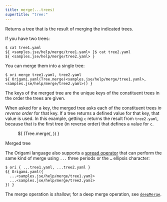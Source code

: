 ```yaml
---
title: merge(...trees)
supertitle: "tree:"
---
```


Returns a tree that is the result of merging the indicated trees.

If you have two trees:

```console
$ cat tree1.yaml
${ <samples.jse/help/merge/tree1.yaml> }$ cat tree2.yaml
${ <samples.jse/help/merge/tree2.yaml> }
```

You can merge them into a single tree:

```console
$ ori merge tree1.yaml, tree2.yaml
${ Origami.yaml(Tree.merge(<samples.jse/help/merge/tree1.yaml>, <samples.jse/help/merge/tree2.yaml>)) }
```

The keys of the merged tree are the unique keys of the constituent trees in the order the trees are given.

When asked for a key, the merged tree asks each of the constituent trees _in reverse order_ for that key. If a tree returns a defined value for that key, that value is used. In this example, getting `c` returns the result from `tree2.yaml`, because that is the first tree (in reverse order) that defines a value for `c`.

<div class="sideBySide">
  <figure>
    ${ <svg.js>(Tree.merge(<samples.jse/help/merge/tree1.yaml>, <samples.jse/help/merge/tree2.yaml>)) }
  </figure>
  <figcaption>Merged tree</figcaption>
</div>

The Origami language also supports a [spread operator](/language/syntax.html#spread-operator) that can perform the same kind of merge using `...` three periods or the `…` ellipsis character:

```console
$ ori { ...tree1.yaml, ...tree2.yaml }
${ Origami.yaml({
  ...<samples.jse/help/merge/tree1.yaml>
  ...<samples.jse/help/merge/tree2.yaml>
}) }
```

The merge operation is shallow; for a deep merge operation, see [`deepMerge`](deepMerge.html).
